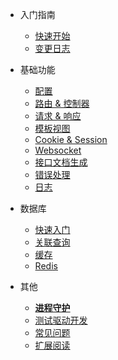 * 入门指南

  * [快速开始](/quickstart.md)
  * [变更日志](/changelog.md)

* 基础功能

  * [配置](/configuration.md)
  * [路由 & 控制器](/route_controller.md)
  * [请求 & 响应](/request_response.md)
  * [模板视图](/view.md)
  * [Cookie & Session](/cookie_session.md)
  * [Websocket](/websocket.md)
  * [接口文档生成](/docs.md)
  * [错误处理](/error_handle.md)
  * [日志](/log.md)

* 数据库

  * [快速入门](/db_quickstart.md)
  * [关联查询](/db_relationships.md)
  * [缓存](/db_cache.md)
  * [Redis](/db_redis.md)

* 其他

  * [**进程守护**](/daemon.md)
  * [测试驱动开发](/test_drive.md)
  * [常见问题](/qa.md)
  * [扩展阅读](/more.md)